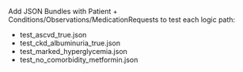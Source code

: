 Add JSON Bundles with Patient + Conditions/Observations/MedicationRequests to test each logic path:
- test_ascvd_true.json
- test_ckd_albuminuria_true.json
- test_marked_hyperglycemia.json
- test_no_comorbidity_metformin.json
